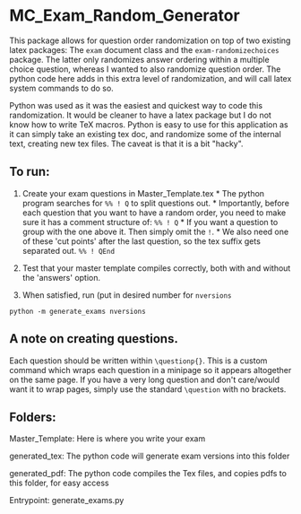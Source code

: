# MC_Exam_Random_Generator

   This package allows for question order randomization on top of two existing latex packages: The `exam` document class and the `exam-randomizechoices` package. The latter only randomizes answer ordering within a multiple choice question, whereas I wanted to also randomize question order. The python code here adds in this extra level of randomization, and will call latex system commands to do so.

   Python was used as it was the easiest and quickest way to code this randomization. It would be cleaner to have a latex package but I do not know how to write TeX macros. Python is easy to use for this application as it can simply take an existing tex doc, and randomize some of the internal text, creating new tex files. The caveat is that it is a bit "hacky".

   ## To run:

   1. Create your exam questions in Master_Template.tex
     *  The python program searches for `%% ! Q` to split questions out.
     * Importantly, before each question that you want to have a random order, you need to make sure it has a comment structure of: `%% ! Q`
     * If you want a question to group with the one above it. Then simply omit the `!`.
     * We also need one of these 'cut points' after the last question, so the tex suffix gets separated out. `%% ! QEnd`
   

   2. Test that your master template compiles correctly, both with and without the 'answers' option.

   3. When satisfied, run (put in desired number for `nversions`
   ```
   python -m generate_exams nversions
   ```

   
   ## A note on creating questions.

   Each question should be written within `\questionp{}`. This is a custom command which wraps each question in a minipage so it appears altogether on the same page. If you have a very long question and don't care/would want it to wrap pages, simply use the standard `\question` with no brackets.

   
   ## Folders:

   Master_Template: Here is where you write your exam

   generated_tex: The python code will generate exam versions into this folder

   generated_pdf: The python code compiles the Tex files, and copies pdfs to this folder, for easy access



   Entrypoint: generate_exams.py